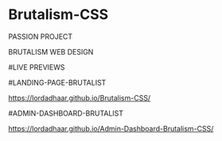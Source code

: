 # Brutalism-CSS

PASSION PROJECT

BRUTALISM WEB DESIGN

#LIVE PREVIEWS

#LANDING-PAGE-BRUTALIST

https://lordadhaar.github.io/Brutalism-CSS/

#ADMIN-DASHBOARD-BRUTALIST

https://lordadhaar.github.io/Admin-Dashboard-Brutalism-CSS/
